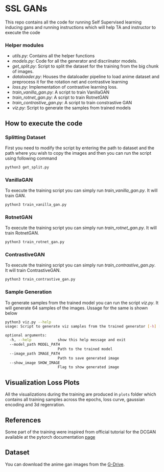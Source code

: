 # SSL GANs
This repo contains all the code for running Self Supervised learning inducing gans and running instructions which will help TA and instructor to execute the code

### Helper modules
* _utils.py_: Contains all the helper functions
* _models.py_: Code for all the generator and discriinator models.
* _get\_split.py_: Script to split the dataset for the training from the big chunk of images.
* _dataloader.py_: Houses the dataloader pipeline to load anime dataset and preprocess it for the rotation net and contrastive learning
* _loss.py_: Implementation of contrastive learning loss.
* _train\_vanilla\_gan.py_: A script to train VanillaGAN
* _train\_rotnet\_gan.py_: A script to train RotnetGAN
* _train\_contrastive\_gan.py_: A script to train constrastive GAN
* _viz.py_: Script to generate the samples from trained models


## How to execute the code
### Splitting Dataset
First you need to modify the script by entering the path to dataset and the path where you wish to copy the images and then you can run the script using following command
```bash
python3 get_split.py
```
### VanillaGAN
To execute the training script you can simply run _train\_vanilla\_gan.py_. It will train GAN.
```bash
python3 train_vanilla_gan.py
```
### RotnetGAN
To execute the training script you can simply run _train\_rotnet\_gan.py_. It will train RotnetGAN.
```bash
python3 train_rotnet_gan.py
```
### ContrastiveGAN
To execute the training script you can simply run _train\_contrastive\_gan.py_. It will train ContrastiveGAN.
```bash
python3 train_contrastive_gan.py
```

### Sample Generation
To generate samples from the trained model you can run the script _viz.py_. It will generate 64 samples of the images. Ussage for the same is shown below
```bash
python3 viz.py --help
usage: Script to generate viz samples from the trained generator [-h] [--model_path MODEL_PATH] [--image_path IMAGE_PATH] [--show_image SHOW_IMAGE]

optional arguments:
  -h, --help            show this help message and exit
  --model_path MODEL_PATH
                        Path to the trained model
  --image_path IMAGE_PATH
                        Path to save generated image
  --show_image SHOW_IMAGE
                        Flag to show generated image
```

## Visualization Loss Plots
All the visualizations during the training are produced in ```plots``` folder which contains all training samples across the epochs, loss curve, gaussian encoding and 3d regenration.

## References
Some part of the training were inspired from official tutorial for the DCGAN available at the pytorch documentation [page](https://pytorch.org/tutorials/beginner/dcgan_faces_tutorial.html)

## Dataset
You can download the anime gan images from the [G-Drive](https://drive.google.com/file/d/0B4wZXrs0DHMHMEl1ODVpMjRTWEk/view?usp=sharing&resourcekey=0-cLy-WrY7ZuUWrhPIquiJkg).
